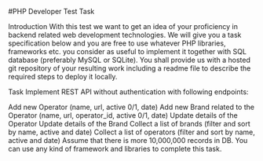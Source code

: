 #PHP Developer Test Task

Introduction
With this test we want to get an idea of your proficiency in backend related web development technologies. We will give you a task specification below and you are free to use whatever PHP libraries, frameworks etc. you consider as useful to implement it together with SQL database (preferably MySQL or SQLite). You shall provide us with a hosted git repository of your resulting work including a readme file to describe the required steps to deploy it locally.

Task
Implement REST API without authentication with following endpoints:

Add new Operator (name, url, active 0/1, date)
Add new Brand related to the Operator (name, url, operator_id, active 0/1, date)
Update details of the Operator
Update details of the Brand
Collect a list of brands (filter and sort by name, active and date)
Collect a list of operators (filter and sort by name, active and date)
Assume that there is more 10,000,000 records in DB. You can use any kind of framework and libraries to complete this task.
